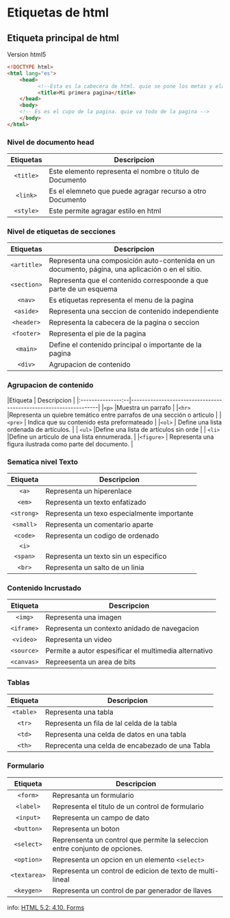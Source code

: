 # Etiquetas de html

## Etiqueta principal de html

Version html5 
```html 
<!DOCTYPE html>
<html lang="es">
    <head>
          <!--Esta es la cabecera de html. quie se pone los metas y elaces de la pagina  -->
          <title>Mi primera pagina</title>
    </head>
    <body>
    <!-- Es es el cupo de la pagina. quie va todo de la pagina -->
    </body>
</html>
```
### Nivel de documento head

|Etiquetas        | Descripcion                                                         |
|:---------------:|-------------------------------------------------------------------- |
|`<title>`          |Este elemento representa el nombre o titulo de Documento           |
|`<link>`          | Es el elemneto que puede agragar recurso a otro Documento          |
| `<style>`        | Este permite agragar estilo en html                                |

### Nivel de etiquetas de secciones 

|Etiquetas         |Descripcion                                                        |
|:----------------:|-------------------------------------------------------------------|
|`<artitle>`       | Representa una composición auto-contenida en un documento, página, una aplicación o en el sitio.|
|`<section>`       |Representa que el contenido correspoonde a que parte de un esquema |
|`<nav>`           |Es etiquetas representa el menu de la pagina                       |
|`<aside>`         |Representa una seccion de contenido independiente                  |
|`<header>`        |Representa la cabecera de la pagina o seccion                      |
|`<footer>`        |Representa el pie de la pagina                                     |
|`<main>`          |Define el contenido principal o importante de la pagina            |
|`<div>`           |Agrupacion de contenido                                            |

### Agrupacion de contenido 


|Etiqueta           | Descripcion                                                      |
|:---------------:--|------------------------------------------------------------------|
|`<p>`              |Muestra un parrafo                                                |
|`<hr>`             |Representa un quiebre temático entre parrafos de una sección o articulo |
| `<pre>`           |	Indica que su contenido esta preformateado                       |
|`<ol>`             |	Define una lista ordenada de artículos.                          |
| `<ul>`            |Define una lista de artículos sin orde                            |
| `<li>`            |Define un artículo de una lista ennumerada.                       |
|`<figure>`         |	Representa una figura ilustrada como parte  del documento.       |

### Sematica nivel Texto
|Etiqueta          |Descripcion                                                        |
|:--------------:|---------------------------------------------------------------------|
|`<a>`           |  Representa un hiperenlace                                          |
|`<em>`          | Representa un texto enfatizado                                      |
|`<strong>`      |Representa un texo especialmente importante                          |
|`<small>`       |Representa un comentario aparte                                      |
|`<code>`        |Representa un codigo de ordenado                                     |
|`<i>`           |                                                                     |
|`<span>`        |Representa un texto sin un especifico                                |
|`<br>`          |Representa un salto de un linia                                      |

### Contenido Incrustado 

|Etiqueta         | Descripcion                                                        |
|:---------------:|------------------------------------------------------------------- |
|`<img>`          | Representa una imagen                                              |
| `<iframe>`      |Representa un contexto anidado de navegacion                        |
|`<video>`        |Representa un video                                                 |
|`<source>`       | Permite a autor espesificar el multimedia alternativo              |
|`<canvas>`       |Repreesenta un area de bits                                         |

### Tablas
|Etiqueta         | Descripcion                                                        |
|:---------------:|--------------------------------------------------------------------|
|`<table>`        |Representa una tabla                                                |
|`<tr>`           |Representa un fila  de lal celda de la tabla                        |
| `<td>`          |Representa una celda  de datos en una tabla                         |
|`<th>`           |Reprecenta una celda de encabezado  de una Tabla                    |

### Formulario 

|Etiqueta          |Descripcion                                                        |
|:----------------:|-------------------------------------------------------------------|
|`<form>`          |Represanta un formulario                                           |
|`<label>`         |Representa el titulo  de un control  de formulario                 |
|`<input>`         |Representa un campo de dato                                        |
|`<button>`        |Representa un boton                                                |
|`<select>`        | Reprensenta un control que permite la seleccion entre conjunto  de opciones.|
|`<option>`        |Representa un opcion en un elemento `<select>`                     |
|`<textarea>`      |Representa un control  de edicion  de texto de multi-lineal        |
|`<keygen>`        |Representa  un control de par generador de llaves                  |

info: [HTML 5.2: 4.10. Forms](https://www.w3.org/TR/html52/sec-forms.html#the-label-element) 
